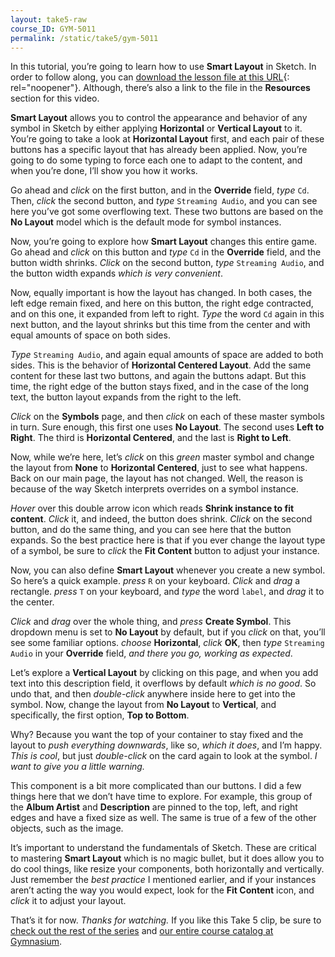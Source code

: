 ```yaml
---
layout: take5-raw
course_ID: GYM-5011
permalink: /static/take5/gym-5011
---
```


In this tutorial, you’re going to learn how to use **Smart Layout** in Sketch. In order to follow along, you can [download the lesson file at this URL][1]{: rel="noopener"}. Although, there’s also a link to the file in the **Resources** section for this video.

**Smart Layout** allows you to control the appearance and behavior of any symbol in Sketch by either applying **Horizontal** or **Vertical Layout** to it. You’re going to take a look at **Horizontal Layout** first, and each pair of these buttons has a specific layout that has already been applied. Now, you’re going to do some typing to force each one to adapt to the content, and when you’re done, I’ll show you how it works.

Go ahead and *click* on the first button, and in the **Override** field, *type* `Cd`. Then, *click* the second button, and *type* `Streaming Audio`, and you can see here you’ve got some overflowing text. These two buttons are based on the **No Layout** model which is the default mode for symbol instances.

Now, you’re going to explore how **Smart Layout** changes this entire game. Go ahead and *click* on this button and *type* `Cd` in the **Override** field, and the button width shrinks. *Click* on the second button, *type* `Streaming Audio`, and the button width expands *which is very convenient*.

Now, equally important is how the layout has changed. In both cases, the left edge remain fixed, and here on this button, the right edge contracted, and on this one, it expanded from left to right. *Type* the word `Cd` again in this next button, and the layout shrinks but this time from the center and with equal amounts of space on both sides.

*Type* `Streaming Audio`, and again equal amounts of space are added to both sides. This is the behavior of **Horizontal Centered Layout**. Add the same content for these last two buttons, and again the buttons adapt. But this time, the right edge of the button stays fixed, and in the case of the long text, the button layout expands from the right to the left.

*Click* on the **Symbols** page, and then *click* on each of these master symbols in turn. Sure enough, this first one uses **No Layout**. The second uses **Left to Right**. The third is **Horizontal Centered**, and the last is **Right to Left**.

Now, while we’re here, let’s *click* on this *green* master symbol and change the layout from **None** to **Horizontal Centered**, just to see what happens. Back on our main page, the layout has not changed. Well, the reason is because of the way Sketch interprets overrides on a symbol instance.

*Hover* over this double arrow icon which reads **Shrink instance to fit content**. *Click* it, and indeed, the button does shrink. *Click* on the second button, and do the same thing, and you can see here that the button expands. So the best practice here is that if you ever change the layout type of a symbol, be sure to *click* the **Fit Content** button to adjust your instance.

Now, you can also define **Smart Layout** whenever you create a new symbol. So here’s a quick example. *press* `R` on your keyboard. *Click* and *drag* a rectangle. *press* `T` on your keyboard, and *type* the word `label`, and *drag* it to the center.

*Click* and *drag* over the whole thing, and *press* **Create Symbol**. This dropdown menu is set to **No Layout** by default, but if you *click* on that, you’ll see some familiar options. *choose* **Horizontal**, *click* **OK**, then *type* `Streaming Audio` in your **Override** field, *and there you go, working as expected*.

Let’s explore a **Vertical Layout** by clicking on this page, and when you add text into this description field, it overflows by default *which is no good*. So undo that, and then *double-click* anywhere inside here to get into the symbol. Now, change the layout from **No Layout** to **Vertical**, and specifically, the first option, **Top to Bottom**.

Why? Because you want the top of your container to stay fixed and the layout to *push everything downwards*, like so, *which it does*, and I’m happy. *This is cool*, but just *double-click* on the card again to look at the symbol. *I want to give you a little warning.*

This component is a bit more complicated than our buttons. I did a few things here that we don’t have time to explore. For example, this group of the **Album Artist** and **Description** are pinned to the top, left, and right edges and have a fixed size as well. The same is true of a few of the other objects, such as the image.

It’s important to understand the fundamentals of Sketch. These are critical to mastering **Smart Layout** which is no magic bullet, but it does allow you to do cool things, like resize your components, both horizontally and vertically. Just remember the *best practice* I mentioned earlier, and if your instances aren’t acting the way you would expect, look for the **Fit Content** icon, and *click* it to adjust your layout.

That’s it for now. *Thanks for watching.* If you like this Take 5 clip, be sure to [check out the rest of the series][2] and [our entire course catalog at Gymnasium][3].

[1]: https://gymnasium.github.io/take5/gym-5011.zip
[2]: https://thegymnasium.com/take5
[3]: https://thegymnasium.com/courses
